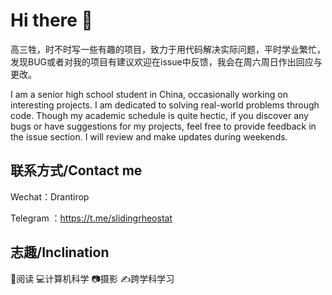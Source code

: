# Hi there 👋
高三牲，时不时写一些有趣的项目，致力于用代码解决实际问题，平时学业繁忙，发现BUG或者对我的项目有建议欢迎在issue中反馈，我会在周六周日作出回应与更改。

I am a senior high school student in China, occasionally working on interesting projects. I am dedicated to solving real-world problems through code. Though my academic schedule is quite hectic, if you discover any bugs or have suggestions for my projects, feel free to provide feedback in the issue section. I will review and make updates during weekends.

## 联系方式/Contact me 
Wechat：Drantirop

Telegram ：https://t.me/slidingrheostat

## 志趣/Inclination
📘阅读
💻计算机科学
📷摄影
✍跨学科学习





<!--
**YangHaosu/YangHaosu** is a ✨ _special_ ✨ repository because its `README.md` (this file) appears on your GitHub profile.

Here are some ideas to get you started:

- 🔭 I’m currently working on ...
- 🌱 I’m currently learning ...
- 👯 I’m looking to collaborate on ...
- 🤔 I’m looking for help with ...
- 💬 Ask me about ...
- 📫 How to reach me: ...
- 😄 Pronouns: ...
- ⚡ Fun fact: ...
-->
